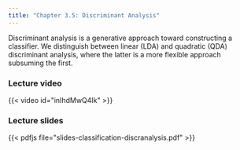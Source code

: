 ```yaml
---
title: "Chapter 3.5: Discriminant Analysis"
---
```

Discriminant analysis is a generative approach toward constructing a classifier. We distinguish between linear (LDA) and quadratic (QDA) discriminant analysis, where the latter is a more flexible approach subsuming the first.

### Lecture video 

<!--more-->
{{< video id="inIhdMwQ4Ik" >}}

### Lecture slides

{{< pdfjs file="slides-classification-discranalysis.pdf" >}}
